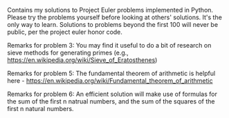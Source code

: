 Contains my solutions to Project Euler problems implemented in Python. Please try the problems yourself before looking at others' solutions. It's the only way to learn. Solutions to problems beyond the first 100 will never be public, per the project euler honor code.

Remarks for problem 3: You may find it useful to do a bit of research on sieve methods for generating primes (e.g., https://en.wikipedia.org/wiki/Sieve_of_Eratosthenes)

Remarks for problem 5: The fundamental theorem of arithmetic is helpful here - https://en.wikipedia.org/wiki/Fundamental_theorem_of_arithmetic 

Remarks for problem 6: An efficient solution will make use of formulas for the sum of the first n natrual numbers, and the sum of the squares of the first n natural numbers.
